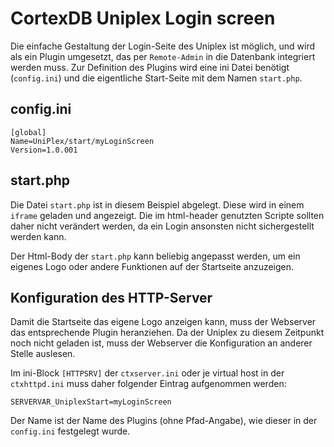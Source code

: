 CortexDB Uniplex Login screen
=============================

Die einfache Gestaltung der Login-Seite des Uniplex ist möglich, und wird als ein Plugin umgesetzt, das per `Remote-Admin` in die Datenbank integriert werden muss. Zur Definition des Plugins wird eine ini Datei benötigt (`config.ini`) und die eigentliche Start-Seite mit dem Namen `start.php`.

config.ini
----------

```
[global]
Name=UniPlex/start/myLoginScreen
Version=1.0.001
```

start.php
---------

Die Datei `start.php` ist in diesem Beispiel abgelegt. Diese wird in einem `iframe` geladen und angezeigt. Die im html-header genutzten Scripte sollten daher nicht verändert werden, da ein Login ansonsten nicht sichergestellt werden kann.

Der Html-Body der `start.php` kann beliebig angepasst werden, um ein eigenes Logo oder andere Funktionen auf der Startseite anzuzeigen.

Konfiguration des HTTP-Server
-----------------------------

Damit die Startseite das eigene Logo anzeigen kann, muss der Webserver das entsprechende Plugin heranziehen. Da der Uniplex zu diesem Zeitpunkt noch nicht geladen ist, muss der Webserver die Konfiguration an anderer Stelle auslesen.  

Im ini-Block `[HTTPSRV]` der `ctxserver.ini` oder je virtual host in der `ctxhttpd.ini` muss daher folgender Eintrag aufgenommen werden:

```
SERVERVAR_UniplexStart=myLoginScreen
```

Der Name ist der Name des Plugins (ohne Pfad-Angabe), wie dieser in der `config.ini` festgelegt wurde.

